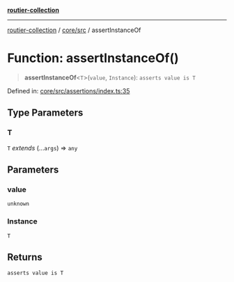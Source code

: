 [**routier-collection**](../../../README.md)

***

[routier-collection](../../../README.md) / [core/src](../README.md) / assertInstanceOf

# Function: assertInstanceOf()

> **assertInstanceOf**\<`T`\>(`value`, `Instance`): `asserts value is T`

Defined in: [core/src/assertions/index.ts:35](https://github.com/Agrejus/routier/blob/ae307d61bf9883ec014a438be7cbd96d2060d092/core/src/assertions/index.ts#L35)

## Type Parameters

### T

`T` *extends* (...`args`) => `any`

## Parameters

### value

`unknown`

### Instance

`T`

## Returns

`asserts value is T`
